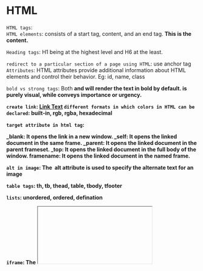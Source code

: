 
# HTML
`HTML tags`: <b> </b>  
`HTML elements`: consists of a start tag, content, and an end tag. <b>This is the content.</b>

`Heading tags`: H1 being at the highest level and H6 at the least.

`redirect to a particular section of a page using HTML`: use anchor tag 
`Attributes`: HTML attributes provide additional information about HTML elements and control their behavior. Eg: id, name, class

`bold vs strong tags`: 
Both <b> and <strong> will render the text in bold by default.
<b> is purely visual, while <strong> conveys importance or urgency.

`create link`: <a href="url">Link Text<a>
`different formats in which colors in HTML can be declared`: built-in, rgb, rgba, hexadecimal

`target attribute in html tag`: <link target="_blank|_self|_parent|_top|framename">

_blank: It opens the link in a new window.
_self: It opens the linked document in the same frame.
_parent: It opens the linked document in the parent frameset.
_top: It opens the linked document in the full body of the window.
framename: It opens the linked document in the named frame.

`alt in image`: The <img> alt attribute is used to specify the alternate text for an image

`table tags`: th, tb, thead, table, tbody, tfooter

`lists`: unordered, ordered, defination

`iframe`: The <iframe> element is still supported and used to embed another HTML document within a current HTML page. src, width, height, title
`embeded`: The <embed> tag in HTML is used for embedding external applications which are generally multimedia content like audio or video into an HTML document. height, src, width, type

`meta tag`: <meta> tags do not display content; they only provide metadata. They help with SEO. Placed inside the head tag

`HTML layout`: 
`Semantic tags`: have meaningful names and clearly describes its meaning to both the browser and the developer.
Eg: header, nav, main, section, article, aside

`HTML entities`: HTML entities are special codes used to display reserved characters, symbols, or invisible characters in HTML documents. 

`non-semantic `: div, span

`void elements`: The elements that only have start tags and do not contain any content within it, these elements are called Void Elements
`changing inline to block`: display: block
`Container vs Empty tags`: 
The Container tags are generally divided into three parts, i.e., the opening tag, content(which will display on the browser), and closing tag.
Eg: html, head, body
The Empty Tags that do not contain any closing tags are known as empty tags. Eg: br, link, img

`media element tags`: audio, video, source

`inline block inline-block`

1. Inline
Definition: Inline elements are displayed in line with the text or other inline elements, without starting on a new line. They only take up as much width as necessary and do not break the flow of the content.
Examples: <span>, <a>, <strong>, <em>, <img>.
Behavior:
Does not start on a new line.
Only takes up as much width as the content.
Cannot have width and height set explicitly.
Margins and paddings only apply horizontally; vertical margins and paddings do not affect the surrounding layout.

2. Block
Definition: Block elements are displayed as blocks, occupying the full width of their parent container, and always start on a new line.
Examples: <div>, <p>, <h1>, <ul>, <li>.
Behavior:
Starts on a new line, pushing other content below.
Takes up the full available width of its parent by default.
Can have width, height, margins, and padding set explicitly.
Margins and padding affect both the vertical and horizontal layout.

3. Inline-Block
Definition: Inline-block elements combine characteristics of both inline and block elements. They flow inline with other elements but behave like block elements, meaning you can set width, height, padding, and margins.
Examples: Commonly used with <span>, <button>, <input>, and <img> when their behavior is altered via CSS.
Behavior:
Does not start on a new line; flows inline with other content.
Respects the width and height properties, unlike inline elements.
Margins and padding affect both vertical and horizontal positioning.

`div vs span`: div: block  span: inline, used to attach css to small section
`How can we create a nested webpage in HTML?`: iframe, embeded tag


# CSS(https://www.geeksforgeeks.org/css-interview-questions-and-answers/)

`selectors` in css

        Universal Selector(*)
            Selects all elements in the document.

        Element Selector
            p {
                color: blue;
            }

        class Selector(.)
        id selector(#)
        descendant selector ('')
        child selector (>)  

        Grouping Selector (Selector1, Selector2)
        h1, h2, h3 {
            font-family: Arial, sans-serif;
        }

        Pseudo-classes 
        a:hover {
            color: red; /* Applies when hovering over a link */
        }

        `child selector example`

        <div>
            <p>Selected by child selector</p>
            <section>
                <p>Not selected by child selector</p>
            </section>
        </div>

        div > p {
            color: red;
        }
        Only the first <p> inside the <div> is selected because it is a direct child. The second <p> is not selected because it is nested inside the <section>.

        `descendant selector example`
        <div>
            <p>Selected by descendant selector</p>
            <section>
                <p>Also selected by descendant selector</p>
            </section>
        </div>

        div p {
            color: blue;
        }

        Both <p> elements inside the <div> will be selected, even though the second <p> is nested within a <section>.


`rgba`(red green blue )
A (Alpha) which specifies the transparency of elements. The value of alpha lies between 0.0 to 1.0 where 0.0. represents fully transparent and 1.0 represents not transparent.

`margin vs border`
Margin is used to create space around elements and padding is used to create space around elements inside the border.


`CSS box model`
The CSS box model is a container that contains multiple properties including borders, margin, padding, and the content itself.
Box-Model has multiple properties in CSS. Some of them are given below:

borders
margins
padding
Content

`CSS overflow`
The CSS overflow controls the big content. It tells whether to clip content or to add scroll bars. The overflow contains the following property:

visible
hidden
scroll
auto
1. Visible: The content is not clipped and is visible outside the element box.

2. Hidden: The overflow is clipped and the rest of the content is invisible.

3. Scroll: The overflow is clipped but a scrollbar is added to see the rest of the content. The scrollbar can be horizontal or vertical.

4. Auto: It automatically adds a scrollbar whenever it is required.

Overflow-x and Overflow-y: This property specifies how to change the overflow of elements. x deals with horizontal edges and y deals with vertical edges.

`CSS positioning`(Read from the question gfg)

# JAVASCRIPT                                                                  

Data Types 
    Primitive: boolean string 
    Non Primitive Objects      


`Hoisting`: Hoisting is a JavaScript mechanism where variables, function declarations and classes are moved to the top of their scope before code execution. 

function hoisitng is done completely 
greet() // hii output

function greet() {
    console.log('hii')
}


variable hoisting returns undefined in case of var and refrenceError in case of let and const

greet()
function greet() {
    console.log('firstName') // undefined
    var firstName = 'manav';
    console.log('lastname') // throws Error Refrence Error
    let lastName = 'bansal'
}

== vs === : Type checking in JS

if("0" == false ) return true  // True as 0 will coreced to false implicit corion
if("0" === false ) return true  // False Strict checking

`coercion`: Implict conversion of one data type to another
String coercion: 3 + "3" = "33" (Number value is automatically changed to string type)

Implicit Coercion: 3 + "3" = "33" (Number value is automatically changed to string type)
Explicit Coercion:Number(), a.toString() // methods for explicit coericion 

`statically or Dynamically`: 
JS is a Dynamically typed language means the variable type is checked during run time 

pass by value vs pass by refernce

`IIFE`: IIFE (Immediately Invoked Function Expression) is a JavaScript function that runs as soon as it is defined. The signature of it would be as below,

(function () {
  // logic here
})();


`HOF`: Functions which takes another function as argument or return a function as output  
First Class Functions: If a function can be treated as a argument, variable or can be returned from a function

`this`: this keyowrd refers to the object that the function is a part of


the value of this changes based on where and hoe its used

- this refers to the object that the method is called on

const child = {
    name: 'manav',
    age: 18,
    yourBio = () => {
        console.log(`my name is ${this.name} and age is ${this.age}`) // inside the obj this refers to the child
    }
}

child.yourBio();

- this refres to the window object in global context

console.log(this)

- this refers to the global context inside simple function

function fun(){
    console.log(this)
}

- this refers to the instance inside the constructor
- Arraow function don't have there own this. Instead they inherit this from the surronding context in which they are defined. This is called lexical scooping.
- Inside classes this refres to the instance of the class

there are basically three values of this 

global context
object itself
surronding this 


If you're running this in strict mode ('use strict'), this at the top level of a module will be undefined. Otherwise, it should point to the window object in a browser environment.

Examples: 

1. const obj = {
    name: "manav",
    takeSelfie: function() {
        console.log(this.name)
    }
}

obj.takeSelfie() // manav

2. console.log(this) // Global context

3. function greet() {
    console.log(this)
}

greet() // the global object


`call apply bind`
Call: The call() method invokes a function with a given this value and arguments provided one by one
Apply: Invokes the function with a given this value and allows you to pass in arguments as an array
Bind: returns a new function, allowing you to pass any number of arguments


`Rest vs spread operator`:  

The rest operator collects multiple elements and condenses them into a single array or object
function a(...numbers){
    console.log(numbers)
}

a(1, 2, 3, 4)


Spread operator
The spread operator expands or spreads elements from an array, object, or iterable into individual elements

const arr1 = [1, 2, 3];
const arr2 = [4, 5, 6];
const combined = [...arr1, ...arr2];
console.log(combined); // Output: [1, 2, 3, 4, 5, 6]

# call_apply_bind

const obj = {
    name: 'manav',
    type: 'human'
}

function greet(msg){
    console.log(`Hii ${this.name} `, msg)
}
greet.`call`(obj, 'later')
greet.`apply`(obj, ['later'])
const newGreet = greet.`bind`(obj)
newGreet('later')


`Scope and Scope chain`

`Closures`: A closure is the combination of a function bundled(enclosed) together with its lexical environment within which that function was declared. i.e, It is an inner function that has access to the outer or enclosing function’s variables, functions and other data even after the outer function has finished its execution.

var let const

arrow functions
`promises`: Its an object representing eventual completion or failure of an async operation.   
callback
Dead Temporal Zone
Strict Mode

`Cookie`: A cookie is a piece of data that is stored on your computer to be accessed by your browser.
Akshay Saini notes

`Slice`: Slice method doesn't mutate the original array but it returns the subset as a new array.
`Splice`: Splice method modifies the original array and returns the deleted array.

Callback Hell

setTimeout(()=>{

}, 1000)

function fun(){

}

Inversion of Control: When we pass a function inside another function we are giving the control of that function to some another function and that can be really dangerous

api.createOrder(cart, function (){
    api.payment(function (){
        api.showPaymentPage()
    })
})

Removing callback hell

createOrder(cart)
.then((orderId)=> return proceedToPayment())
.then((paymentInfo)=> return showOrderSummary())
.then((balanceInfo)=> return showbalanceInfo())
.catch(()=>)


Creating a promise

return new Promise(function(resolve, reject){

})

async
async functions always returns a promise (either you return a promise or async will wrap return statement inside promise and return it) 

function getData() {
    setTimeout(()=> {
        return new Promise((res olve, reject)=>{
            resolve("resolved")
        })
    }, 100000)
}

function getData2() {
    setTimeout(()=>{
        return new Promise((resolve, reject)=>{
            resolve("resolved")
        })
    }, 200000)
}

async getDat(){
    const val1 = await getData()
    console.log(val1)
    const val2 = await getData2()
    console.log(val2)
}

after 10 sec first result
then after 10 sec second result

`Promise.all([])`

Promise.all is used to execute multiple promises concurrently and resolve them into a single promise
Returns a single promise.
Resolves only when all promises have resolved.
Rejects immediately if any promise is rejected.

# Promise.all([promise1, promise2, promise3])
  .then((results) => {
    console.log(results); // Output: [10, 20, 30]
  })
  .catch((error) => {
    console.error('One of the promises rejected:', error);
  });

# Promise.allSettled([])

Promise.allSettled is used to execute multiple promises concurrently and resolve them into a single promise that fulfills when all of the input promises have settled (either fulfilled or rejected). Unlike Promise.all, it does not reject when a promise is rejected; it waits for all promises to settle.

const promise1 = Promise.resolve(10);
const promise2 = Promise.reject('Error in promise2');
const promise3 = new Promise((resolve, reject) => {
  setTimeout(() => resolve(30), 1000); // Resolved after 1 second
});

# Promise.allSettled([promise1, promise2, promise3])
  .then((results) => {
    console.log(results);
    // Output:
    // [
    //   { status: 'fulfilled', value: 10 },
    //   { status: 'rejected', reason: 'Error in promise2' },
    //   { status: 'fulfilled', value: 30 }
    // ]
  });



Promise.race([])

# How to make object immutable 
using Object.freeze(obj)

# async vs defer

Html page parsing is done line by line whenever the page encouters script tag it starts downloading the script file and then parse code after that. 
In case of async the whenevner the html encouters async script it starts downloading it in the background and continues parsing the html when the 
script is downloaded it stops parsing immediately and executes the script file. In case of defer everything is same its just that when whole parsing is 
done then only execution of script is done

# In JavaScript, you can accept a variable number of arguments in a function using the arguments object or the rest parameter (...).

function displayArgs() {
  for (let i = 0; i < arguments.length; i++) {
    console.log(arguments[i]);
  }
}
displayArgs(1, 2, 3, 4);

function displayArgs(...args) {
  args.forEach((arg) => console.log(arg));
}
displayArgs(1, 2, 3, 4);



# Shallow cloning vs deep cloning

const userDetails = {
  name: "John Doe",
  age: 14,
  verified: false
};

const newUser = userDetails;
console.log(newUser); // {name: 'John Doe', age: 14, verified: false}

The original object is affected because objects are reference types.
This means any value you store either in the clone or original object points to the same object.
Changing the value using newUser will also change the value of userDetails


If you want to copy without reference type below are the ways to do it 
Copying using different techniques

const newUser = {...UserDetails}
const newUser = Object.assign({}, userDetails)
const newUser = JSON.parse(JSON.stringify(userDetails))


// Deep object
const userDetails = {
  name: "John Doe",
  age: 14,
  status: {
    verified: false,
  }
};

Notice that the deep object has more than one level because there is another object in the userDetails object.
A deep object can have as many levels as you want.

Note: When you use the spread operator or Object.assign() method to clone a deep object, the deeper objects will be referenced.

# Read shallow and deep clone(https://www.freecodecamp.org/news/clone-an-object-in-javascript/)

# regex

const regex = /pattern/flags;


# built in methods (https://dev.to/elpepebenitez/built-in-methods-in-javascript-4bll)
# Additional Methods: 
    Split
    join
    a.toString()

# map filter reduce

const arr = [1, 2, 3, 4];
const output = arr.map((x) => x*2 ) [2, 4, 6, 8]
const output2 = arr.filter((x) => x > 2) [3, 4]


function getSum(arr){
    let sum = 0;
    for(let i = 0; i < arr.length; i++){
        sum += arr[i]
    }
}

getSum(arr)

or

const output3 = arr.reduce((acc, curr)=>{
    acc = acc + curr
    return acc
}, 0) // 10

Reduce takes 2 arguments first is the function which has 2 params acc, curr
and second is the intial value of acc

acc is the accumulate(or behave like the sum variable above)
curr is the curr element 


# closure
function outerFunction() {
    let outerVariable = "I'm outside!";
    
    function innerFunction() {
        console.log(outerVariable);
    }
    return innerFunction;
}

const closure = outerFunction();
closure(); // Output: "I'm outside!"


# see nodejs_practice where implemented everything

# Debouncing in JavaScript
Debouncing is a technique used to control the rate at which a function is executed. It ensures that a function is only called after a certain delay has passed since the last time it was invoked. This is particularly useful for handling events like resizing, searching, or scrolling efficiently.

# Garbage collection
Memory management in JavaScript is performed automatically and invisibly to us
The main concept of memory management in JavaScript is reachability.
Simply put, “reachable” values are those that are accessible or usable somehow. They are guaranteed to be stored in memory.


function getNumbers() {
  return [1, 2, 3];
}
const firstResult = getNumbers();
const secondResult = getNumbers();
console.log(firstResult === secondResult); // false 

# Event propogation
Event propagation in JavaScript describes how events flow through the DOM (Document Object Model). 
When you click a button inside a div, that event doesn’t just stay on the button—it moves through its ancestor elements.

It has three phases:

Capturing Phase (Trickle Down)
Target Phase
Bubbling Phase (Trickle Up)

`event capturing`: the process of propagating from the farthest element to the closest 
element in the DOM is called event capturing. 

`event bubling`: The process of propagating from the closest element to the farthest away 
element in the DOM (Document Object Modal) is called event bubbling.

`Event binding` is a concept in JavaScript that allows you to attach event listeners to DOM elements so that specific
functions (event handlers) are executed when a particular event occurs 
(e.g., clicking a button, hovering over an element, pressing a key). 
Event binding is crucial for creating interactive web applications.

`e.stopPropogation()` to end event capturing and bubling

Document → HTML → Body → Parent Element → Target Element (`Capturing`)
Target Element (Event Handling)
Target Element → Parent Element → Body → HTML → Document (`Bubbling`)

Order of Execution(If both phases are enabled, capturing phase needs to be enabled but the bubbling is by default:

Capturing Phase happens first.
Target Phase is when the event is handled by the target element itself.
Bubbling Phase happens last, after the target phase, as the event bubbles back up.

document.getElementById('#grandparent').addEventListener('click', ()=>{
    console.log('grandparentClicked')
})
document.getElementById('#parent').addEventListener('click', ()=>{
    console.log('parent')
})
document.getElementById('#child').addEventListener('click', ()=>{
    console.log('child')
})

Event Capturing (When you click on the child div it prints child-> parent-> grandparent)
You can pass a third argument in here useCapture and set it to true by default its false
if its true output(grandparent -> parent -> child)

# event delegation

there are multiple child divs inside the parent div so instead of adding onclick events on each and every div just adding a onClick on parent div
would help and its because of event bubbling 

# Javascript-refrences(https://daveceddia.com/javascript-references/)

When a variable holds one of these primitive types, you can’t modify the value itself. 
You can only reassign that variable to a new value.

The difference is subtle, but important!

Said another way, when the value inside a box is a string/number/boolean/symbol/undefined/null, 
you can’t change the value. You can only create new boxes.

This is why, for example, all of the methods on strings return a new string 
instead of modifying the string, and if you want that new value, you’ve gotta store it somewhere.


The other category is the object type.

The big difference from primitive types is that objects are mutable! 
You can change the value in the box.

# Cloning the objects: Three different ways below are

# Spread Method
let clone = { ...userDetails }

# Object.assign() Method
let clone = Object.assign({}, userDetails)

# JSON.parse() Method
let clone = JSON.parse(JSON.stringify(userDetails))

# Loadash to clone the objects 

# map vs forEach

`Return Value`:
map: Returns a new array with the results of applying the provided function.
forEach: Returns undefined and is used only for side effects.


`Chaining`:
map: Can be chained with other array methods (e.g., .filter(), .reduce()) because it returns an array.
forEach: Cannot be chained directly because it returns undefined.

# Generator function

In JavaScript, a generator is a special type of function that can pause its execution and later resume from where it left off. This is achieved using the function* syntax to define a generator function and the yield keyword to pause and resume execution.

# currying


`block scope`
Anything inside this {} is block 

var variables are function scoped, they will be stored in the global context while let and const are blocked scope
there will be a different way to store them and it will be blocked scope


{   
    
    var a = 10;
    var b = 100;
    var c = 1000;
    console.log(a) // Output: 10 shadowing in js
    console.log(b)
    console.log(c) 
}
console.log(a) // Output: 10
console.log(b) // Output: Reference error

`shadowing in JS`
    
var a = 100;
let b = 20

{
    var a = 10;
    let b = 200;
    console.log(a) // Output: 10 shadowing in js
    console.log(b) // Output: 200
}
console.log(a) // Output: 10
console.log(b) // Output: 20

we know that let and const are stored in different scope than the global scope, it is known as script scope

so there will be 3 scopes as defined below

Global scope: 
a = 10

Script scope: 
b = 20

block scope: 
b = 200

# scope hierarchy in JavaScript. The priority of scopes goes from inner-most to outer-most scope. In other words, the inner scope has more priority than the outer scope. That is why, the variables inside the function are prioritized and then when the function ends, they are gone from the memory.


# Object.create() for inheritance, using extend keyword is also for inheritance

const parent = {
    lastName: "bansal";
    motherTongue: "Punjabi"
}

const child = Object.create(parent)
child.firstName = "manav"

console.log(child.lastName) "bansal"

# Methods in Js
Object.defineProperty()

# Polyfills
A polyfill is a piece of code (usually JavaScript) that adds missing functionality to older browsers that do not support modern features.

Why Do We Need Polyfills?
1. 🌍 Cross-Browser Compatibility: Older browsers may not support ES6+ features like map, filter, reduce, Promise, etc.
2. 🏗 Backward Compatibility: Allows new JavaScript features to work in older environments.
3. 🚀 Enhances User Experience: Ensures smooth functionality across different devices.

# Polyfill Example for map

Array.prototype.myMap = function(callback){
    let result = []
    for(let i = 0; i < this.length; i++){
        result.push(callback(this[i], i, this))
    }
    return result
}

let array = [1, 2, 3, 4]
const result = array.myMap((num) => num * 2)
`console.log(result)`


# React ((https://chatgpt.com/c/67b30b9a-2558-8009-9c75-870781ea9deb))
# code Splitting(https://dev.to/franklin030601/code-splitting-in-react-js-4o2g)

Major features of react
    JSX (developer write Html in JS code)
    Virtual DOM
    SSR
    Unidirectional data flow
    reusable components

`Data binding`(https://www.joshwcomeau.com/react/data-binding/)
 
`Functional Components`
    Function components are the simplest way to create a component in React. They are pure JavaScript functions that take a props object as the first parameter
    and return React elements to display the output.

`Class Components`

Alternatively, you can use ES6 classes to define a component. 

`StateReact`
State of a component is an object that holds some information that may change over the lifetime of the component.
 The important point is whenever the state object changes, the component re-renders.

`Props`
Props are inputs to components. They are single values or objects containing a set of values that are passed to components on creation similar to HTML-tag attributes.


The state entity is managed by the component itself and can be updated using the setter(setState() for class components) function.
Unlike props, state can be modified by the component and is used to manage the internal state of the component.
Moreover, changes in the state trigger a re-render of the component and its children. The components cannot become reusable with the usage of state alone.

On the otherhand, props (short for "properties") are passed to a component by its parent component and are read-only, meaning that they cannot be modified by the own component itself. Also, props can be used to configure the behavior of a component and to pass data between components. The components become reusable with the usage of props.

`Virtual DOM`
The Virtual DOM (VDOM) is an in-memory representation of Real DOM

`React Fiber`
Fiber is the new reconciliation engine or reimplementation of core algorithm in React v16

`Reconciliation`
Reconciliation is the process of comparing the previous state of the DOM with the new state, identifying the differences, and updating only the necessary parts to reflect the changes. 
The diffing algorithm is a core part of this reconciliation process in React.js

`Diffing algo`

`Controlled Component`
A component in react is referred to as controlled when we let react control the component for us. 
It means that the component controls the input form, and all of its changes are completely driven by event handlers like setState().

`Uncontrolled`
Uncontrolled Components are the components that are not controlled by the React state and are handled 
by the DOM (Document Object Model). So in order to access any value that has been entered we take the help of refs.

`Controlled vs uncontrolled`
In a controlled component react, state handles all the form data, whereas, in an uncontrolled component, the HTML form element data is managed by only the DOM.
If you are using a controlled component, you are in control of your form input values. The developer can decide what to insert or not and where to insert it.

`Pure Components`
Pure components are the components which render the same output for the same state and props.
In function components, you can achieve these pure components through memoized React.memo() API wrapping around the component.
This API prevents unnecessary re-renders by comparing the previous props and new props using shallow comparison. So it will be helpful for performance optimizations.

`HOC` What When Why How
React.Memo()
A Higher-Order Component (HOC) in React is like a chef’s recipe that takes a basic ingredient (a component) and
adds special seasonings and flavors (additional props and behavior) to create a customized dish (a new component) without altering the original recipe (component).

`StateFul`
If the behaviour of a component is dependent on the state of the component then it can be termed as stateful component. 
These stateful components are either function components with hooks or class components.

`StateLess`
If the behaviour of a component is independent of its state then it can be a stateless component. You can use either a function or a class for creating stateless components.

`Key` in React
A key is a special attribute you should include when mapping over arrays to render data. Key prop helps React identify which items have changed, are added, or are removed.

Why should index not be used as key

`Functional vs Class Components`
Functional components are simple functions that accept props and return JSX. They are stateless and don't use a constructor or React lifecycle methods.

Class components are ES6 classes that extend React.Component. They have a render method, can use state, a constructor, and React lifecycle methods. 
They are suitable for managing state and implementing more complex logic.

React Hooks
React Hooks are built-in functions introduced in React version 16.8 that allow developers to utilize state and lifecycle methods within functional components.

`useState()`
The useState() is a fundamental React Hook used to introduce state variables into functional components

`useEffect()`
Enables performing side effects in functional components, like data fetching or DOM manipulation.

`useContext()`
Creates shared data accessible by components in a hierarchy without passing props through each level

`useReducer`

`useMemo`
The useMemo hook in React is used for memoizing expensive calculations so that they are not unnecessarily recomputed on every render

 # Memoizing expensive computation
  const expensiveCalculation = useMemo(() => {
    console.log("Running expensive calculation...");
    return value * 1000;
  }, [value]);

`useCallback`
The useCallback hook in React is used to memoize callback functions, similar to how useMemo is used to memoize values.
It's particularly useful when passing callbacks to child components that rely on reference equality to avoid unnecessary re-renders.

✅ When passing functions as props to child components
✅ When a function is inside a useEffect dependency array
✅ When dealing with event listeners or callbacks

`useRef`
The useRef is a hook that allows to directly create a reference to the DOM element in the functional component.
Unlike useState if we change a value in useRef it will not re-render the webpage

`Ref` Access and interact with DOM elements directly in react. They dont allow rerenders

`React.memo`
React.memo() is a higher-order component (HOC) that memoizes (caches) a component’s output
and prevents unnecessary re-renders if the props remain the same.

# How React.memo() Works
When you wrap a component with React.memo(), React remembers the last rendered output of the component.
If the component's props do not change, React reuses the previous render instead of rendering it again.


`JSX`
    Syntatic sugar for react.createElement()
    Javascript XML
    javascript along with HTML

`Difference between Element and components`
    Element: Plain object describing what you want to appear on the screen <div>Login</div>
    Components:  A component can be declared in several different ways. It can be a class with a render() method or it can be defined as a function. In either case, it takes props as an input, and returns a JSX tree as the output

`Different phases in react lifecyle`
    Intializing
    Mounting: Component is first created and inserted into the DOM
    Updating: Components state and props are changed
    Unmounting: Component is removed from DOM

`Mounting` phase: 3 main lifecycle Methods
componentWillMount(): The componentWillMount() lifecycle hook is primarily used to implement server-side logic
before the actual rendering happens, such as making an API call to the server.

Method is invoked right before component is rendered on the screen for the first time

componentDidMount():  All the AJAX requests and the DOM or state updation should be coded in the componentDidMount() method block.


Method is invoked right after component is rendered on the screen for the first time

`Updating`:  It is also responsible for handling user interaction and passing data within the component hierarchy. Some of the lifecycle methods falling into this category are as follows:

componentWillReceiveProps(): The method invoked immediately before the props of a mounted component get reassigned.

shouldComponentUpdate(): The method invoked before deciding whether the newly rendered props are required to be displayed on the webpage or not.

componentWillUpdate(): The method invoked immediately before the component is re-rendered after updating the states and/or properties.

componentDidUpdate(): The method invoked immediately after the component is re-rendered after updating the states and/or properties.

`Unmounting`: Unmounting is the last phase of the ReactJS component lifecycle. This phase includes those lifecycle methods which are used when a component is getting detached from the DOM container. It is also responsible for performing the required cleanup tasks. Once unmounted, a component can not be re-mounted again. 

componentWillUnmount(): The method invoked immediately before the component is removed from the DOM at last, i.e. right when the component is completely removed from the page and this shows the end of its lifecycle.


`Props Drilling`
`Context`
Context provides a way to pass data through the component tree without having to pass props down manually at every level.

In a typical React application, data is passed top-down (parent to child) via props, but such usage can be cumbersome for certain types of props (e.g. locale preference, UI theme) that are required by many components within an application. Context provides a way to share values like these between components without having to explicitly pass a prop through every level of the tree.

# Ref forwarding
In React, ref forwarding allows a parent component to pass a ref down to a child component, 
enabling direct manipulation of the child's DOM element or React component instance.


`Why Use forwardRef?`
1. Accessing child DOM elements (e.g., <input>, <button>).
2. Passing refs through higher-order components (HOCs).
3. Handling focus, animations, or measuring an element’s dimensions.


# Error boundaries
Error boundaries are a feature in React that allows you to catch JavaScript errors in the component tree, log those errors, and display a fallback UI instead of crashing the whole application.

🎯 1. What Are Error Boundaries?
🔹 In React, if an error occurs in a component, it crashes the entire app by default.
🔹 Error Boundaries are special React components that catch JavaScript errors inside their child components and display a fallback UI instead of breaking the whole app.

🔥 2. When Should You Use Error Boundaries?
To catch errors in a specific part of the UI.
To prevent an entire page from crashing.
To log errors to an external service like Sentry.
To provide a user-friendly fallback UI (e.g., "Something went wrong! Please try again.")

Examples for Error Boundaries(https://chatgpt.com/c/67b30b9a-2558-8009-9c75-870781ea9deb)

`Redux`

Redux is a state management library used for predictable state management in JavaScript applications.
How Why When 

`Server Side Component` use server hooks are not supported 

SSR VS CSR
SEO

Some project to discuss about

We are currently building a new project named as multiboard kanban view. So what it basically does is that there are multiple boards around and there are items inside the board so we fetch those items on the basis of status for those items and show them on the multiboard for better user experience. Everything was running fine until we tested our code for more than 50 boards and 1000 items intially it took a lot of time to load that kanban view and later with more and more items it failed eventually. So to tackle that problem we build a our code using a npm package named as react window

If there is one thing known for being expensive when it comes to developing web pages, it’s manipulating the DOM. React itself aims to decrease the number of times we directly interact with the DOM.

The libraries we’ll discuss in this article help manipulate the DOM in a more effective way when rendering an extensive list of items. They work with the premise that items in a list that are not currently being shown to the user don’t need to exist in the DOM just yet.

List virtualization, or windowing, is a technique for improving the performance of rendering long lists by only writing the visible portion of the list to the DOM. 

This works by having a small window element moving over a bigger container, which will host the items, but will only render the items that are currently visible to the user through that window. A few other items in the list, which are outside the limits of the window but are close to the upper and lower boundaries, might be rendered so that when they enter into the view, they will already be loaded into the page. This gives the user a more natural scrolling experience.

Without windowing, React has to write your entire list to the DOM before one list item is visible. So if I had 10,000 list items, I’d have to wait for React to write at least 10,000 <div />s to the DOM before the first item in that list is visible. Ouch.



# React Router
# portals,
# concurrent react


# Redux

# Nodejs


Nodejs is single threaded asynchronous event driven javascript run time environmnet

package.json: configration file in which we can add scripts and have dependencies of our project
`Modules`: 
Consider modules to be the same as JavaScript libraries.
A set of functions you want to include in your application.

`Built-in Modules`

http
url
fs

`Local Modules`

When you work with Node.js, you create local modules that you load and use in your program.
const sayHello = require('./sayHello')
sayHello("Maria")

`Third-Party Modules`
npm install <name-of-package>

import modules require modules
module.export = add

`URL`: uniform resource locator

https://ww.manav.com/about?userId=1:

https: protocol(HyperText Transfer Protocol Secure) (Encrypted)
http: (not secure),
ws : (web-sockets)
www.manav.com: Domain- User Friendly Name of IP address of my server
/about: path
userId=1: query params


HTTP Method

GET: GET request is used to read/retrieve data from a web server. GET returns an HTTP status code of 200 (OK) if the data is successfully retrieved from the server.

POST: POST request is used to send data (file, form data, etc.) to the server. On successful creation, it returns an HTTP status code of 201.

PUT: A PUT request is used to modify the data on the server. It replaces the entire content at a particular location with data that is passed in the body payload. If there are no resources that match the request, it will generate one.

PATCH: PATCH is similar to PUT request, but the only difference is, it modifies a part of the data. It will only replace the content that you want to update.

DELETE: A DELETE request is used to delete the data on the server at a specified location.

HEAD: No message body

OPTIONS: what operations are available


The POST method is used to submit data to a server, the PUT method is used to replace or create a resource at a specific URL, and the PATCH method is used to apply partial modifications to a resource.

cookies
The cookies are the data stored in the user’s browser for quick access. For example, whenever we log in to any website, the server returns the access token, which can be stored in the browser’s cookie with the expiry time. So, whenever a user revisits the website, they don’t need to log in to the website repeatedly if the access token stored in the cookies has not expired

Authentications
Authentication is the process of verifying the identity of a user, ensuring they are who they claim to be. This is typically achieved through the use of credentials, such as usernames and passwords.

Authentication Best Practices

Use HTTPS: Always use HTTPS to secure data transmission between the client and server, especially when handling login credentials.
Password Hashing: Store passwords securely by hashing and salting them. Libraries like bcrypt can help with this.
Session Management: Use secure and random session tokens to manage user sessions.

libraries:

 passport.js: Passport.js is a widely-used authentication library for Node.js. It supports various authentication strategies, including local (username and password), OAuth, and OpenID
 JWT: JSON Web Tokens are a popular way to implement authentication and authorization in Node.js. Users receive a token upon login, which they include in subsequent requests

Authorization
Authorization defines what actions a user is allowed to perform after they’ve been authenticated. It involves granting or denying access to specific resources or functionality.

Role-Based Access Control (RBAC): Implement RBAC to assign roles (e.g., admin, user) to users and restrict access based on their roles.
Middleware: Use middleware functions to check a user’s permissions before granting access to a route or resource.

express middlewares:  
Middleware functions are functions that have access to the request object (req), the response object (res),

HTTP vs https: 

http is like a open postcard any one can open and read the data whereas in https its like a secured lock that can only be open with a key, https encrypts the data using ssl or tls and then the data is send from the one part to another. 
http run over port 80 and https run over port 443

`Http status messages`(https://www.w3schools.com/tags/ref_httpmessages.asp)
`Http headers`(https://www.geeksforgeeks.org/http-headers/)

There are two types of API functions in Node.js:
Asynchronous, Non-blocking functions
Synchronous, Blocking functions

Libuv its a library which has implementation of Event Loop and Thread Pool
event emitter

V8 is the name of the JavaScript engine that powers Google Chrome. It's the thing that takes our JavaScript and executes it while browsing with Chrome. V8 is the JavaScript engine i.e. it parses and executes JavaScript code.

Generally, Buffer refers to the particular memory location in memory. Buffer and array have some similarities, but the difference is array can be any type, and it can be resizable. Buffers only deal with binary data, and it can not be resizable

streams

# Backend

`CORS` origin: 

different servers doesn't allow the request localhost:3000 and localhost:3001 will give a CORS origin error

Solutions: Tell the backend developer to whitelist the domain or ip
`Proxy`
`static assests `
`dotenv`

`.gitignore generator`
`.gitkeep`

`cors`: (https://dev.to/arbazsiddiqui/cors-understanding-cross-origin-resource-sharing-4fj)(https://rbika.com/blog/understanding-cors)
`cookie parser`:cookie-parser is middleware that simplifies handling cookies. It parses incoming cookies from client requests and makes them accessible in the req.cookies object. This makes it easier to read and manipulate cookies in your Express JS application without manual parsing.
`express.json()`: It is a method inbuilt in express to recognize the incoming Request Object as a JSON Object. This method is called as a middleware in your application using the code: app.use(express.json());
`express.urlencoded()`: It is a method inbuilt in express to recognize the incoming Request Object as strings or arrays. This method is called as a middleware in your application using the code: app.use(express.urlencoded());
`express.static()`: It serves static files and is based on serve-static. 

`package.json`

express: "^4.19.0" ----> Why do we have three dot in the version

4       .     19   .   0
(Major)     (Minor)     (patch)


patch: Small change/bugfix          =====> 4.19.1
Minor: backward compatable          =====> 4.20.1
Major: when breaking changes happen =====> 5.20.1

^ ====> Allowing my project to automatically updated to 4.x.x
~ ====> Find what will happen


`Authorization`
Authorization is the process of checking permission. Once the user has logged in, i.e., the user has been authenticated, the process of reviewing the permission to see if the user can perform the relevant operation or not is called authorization.


`Authentication`: Authentication is the process of verifying the identity. For example, when you enter your credentials at a login screen, the application here identifies you through your credentials. So this is what the authentication is, the process of verifying the identity.

`HTTP Basic Authentication`(https://roadmap.sh/guides/http-basic-authentication):  
sends the WWW-Authenticate header with the value set to Basic, which tells the browser that it needs to trigger the basic authentication flow.

`Cookie based Authentication`: Cookies are domain specific

SSO:

JWT: 

OAuth(https://www.youtube.com/watch?v=sjvL24fciQg&ab_channel=DuoCoderz)


`Multer`
`Cloudinary`

`http Headers`

Request Headers:  from client
Response Headers: from server
Representation Headers: encoding/compression
Payload: data

Most common headers:
    Accept: application/json
    user-agent: postman etc
    authorization
    content-type
    cookie
    cache-control

CORS Headers
Security Headers


HTTP Status Code

1xx Informational
2xx Success
3xx Redirectional
4xx Client Error
5xx Server Error

101 Continue
102 Processing
200 OK
201 created a new resource
202 accepted not completed
301 temporary redirect
302 permanent redirect
400 bad request
401 unauthorized
402 payment required
404 not found
500 internal server error
504 Gateway timeout


# MySQL
MySQL is an open-source relational database management system (RDBMS) that is widely used for managing structured data.

CREATE DATABASE mydatabase;


IN: multiple condition in one WHERE CITY IN() Shothand for multuple OR
ORDER BY     ASC DESC
INSERT INTO table_name (column1, column2, column3, ...)
VALUES (value1, value2, value3, ...);

UPDATE SET
DELETE
SELECT * FROM Customers
LIMIT 3 OFFSET 3(Offset 3 means start from index 4);
MIN
MAX
COUNT
AVG
SUM
LIKE
The percent sign (%) represents zero, one, or multiple characters
The underscore sign (_) represents one, single character
LIKE 'a%;
LIKE '_a'
AS
JOIN
UNION



select s.name, s.rollNo, sc.course from STUDENT s LEFT JOIN STUDENT_COURSE sc where s.rollNo = sc.rollNo

# Database

`Normalization`: It is a technique to remove or reduce duplicay from a table Row
Row level: 2 rows are exactly the same, To remove set a primary key in the table

Column Level: 2 columns are exactly same
problems: insertion, updation, deletion problems

`Indexing in mongodb`: 

Indexing is a crucial feature that enhances query processing efficiency. When we simply find using find() command, COLSCAN is done and we are able to find the document and send that to the server on the other hand if we create an index on a field inside a document suppose on name field we create an index, we have generate a new data structure where the data will be in sorted format for the name and now we will do an index scan, also there will be a pointer to this document and the document will be retreved and send to the server. Indexes are stored in the B-tree(balanced) data structures. It stores index keys(on which indexing is done) and pointer to the documents in the collection. When a query is executed, MongoDB can use the index to quickly locate the documents that match the query by searching through the b-tree and using the pointer can fetch those document from the collections

There is a automatic indexing on the _id field


The trade off
    storage space
    write performance

Different types of indexing
    `Single field`  db.students.createIndex({age: 1}), index is created on the age field and the data is sorted in asc order
    `Compound field` db.students.createIndex({age: 1, gender: 1}) index is created on age and gender, sorting is done first on the age and then gender bases
    `MultiKey index`
    `Text Index`



`Queries`
    createIndex()
    dropIndex()
    getIndexes()
    partialFilterExpression()
        db.students.createIndex({age: 1}, partialFilterExpression: {age: {$gt: 22}}) // indexing will be done only on age which is greater than 22
    covered query

`Winning plan`: if there are 2 indexes inside a query, mongodb will first check which query filter has the least time to fetch the data just before running the query and the one with the least time will be declared as a winning plan it will store this inside the cache so that it doesnt have to run the query again and again to find the winning plan 


# Namaste Nodejs Notes(https://heyashu.in/digital-garden/notes/namaste-node-js/e2-js-on-server)

`server`: A server is simply a remote computer. When you run your React app locally, you call it a "local server"

`Story about JS Engine and Node.js`:
You know how JavaScript runs in browsers? Guess, guess! It’s the JavaScript engine! 🧠 Every browser has its own JS engine. It takes the JS code and converts it. But wait, isn’t the JS engine also software? Yep, it’s a program! And what language is it written in? Hmm, what comes after C? D? Nope, it’s C++! 🤓. Most JS engines, like the V8 engine in Chrome, are written in C++. Check out the GitHub repo of V8 JS engine. Over 70% of the code is in C++! 

Every JS engine is written differently, converting JS code to machine code.
Imagine this: Your JS code ➡️ V8 Engine (C++) ➡️ Machine Code.

`Let's write code`
In browser we a window object that provides us with a lot of functionality, such as setTimeout, setInterval etc. These things are not provided by V8 but by the browsers. In nodejs there is nothing called a browser so we have something called global, now similar to browsers this is not porvided by V8 but is present provided by nodejs. 

`this keyword in node js & globalThis`
this keyword by default in node js does not point to global object, as in browsers self, this, frame and window points to the window object, there is `globalThis`

`Module.exports & require`

So, when you use require to include a new module into another module, the code in the required module runs first, and then the rest of the code in your file executes. You can use the require keyword anywhere in your Node.js code.

Note: You can’t directly access variables and functions from one module in another module just by using require. Even if the code runs, you can't directly access the code. For example, if a module sum.js has a function getSum(), and you import sum.js, you still can't access getSum() in your entry file. But why is that?

The reason is that Node.js modules are encapsulated, which means each module has its own scope. To access variables or functions from another module, you need to explicitly export them using module.exports or exports.Modules protect their code by default.

`Common Js and ES Modules`
What we've learned so far with require and module.exports is called CommonJS Modules or CJS. This is the traditional module system used in Node.js. But there's another module system called ES Modules (or ESM, mjs), which is the standard for JavaScript modules in modern web development.

To use ES Modules in Node.js, you need to set your project to use modules. Create a package.json file and include "type": "module" in it. This tells Node.js to use the ES Module system for your project.

# There are two major differences between these two module systems that areimportant to note:

1. Synchronous vs. Asynchronous: CommonJS requires modules in a
synchronous manner, meaning the next line of code will execute only after the
module has been loaded. In contrast, ES modules load modules
asynchronously, allowing for more efficient and flexible code execution. This
distinction is a powerful feature and an important point to remember for
interviews.

2. Strict Mode: Another significant difference is that CommonJS code runs in
non-strict mode, while ES modules execute in strict mode. This means that ES
modules enforce stricter parsing and error handling, making them generally
safer and more reliable

While using commonJS module no strict checking example:

let x = "hello"
z="bye" // no error thrown as no strict mode implemented

While using ESM strict checking example

let x = "hello"
let z = "bye" // Error as z is not defined

# What is module.exports: 
Its an empty object

# Require statement how it works

`Resolving the Module`
1. Node.js first determines the path of the module. It checks whether the path is a local file (./local ), a JSON file (.json ), or a module from the 
node_modules directory, among other possibilities.
2.` Loading the Module`
Once the path is resolved, Node.js loads the file content based on its type. The loading process varies depending on whether the file is JavaScript,
JSON, or another type.
3. `Wrapping Inside an IIFE`
 The module code is wrapped in an Immediately Invoked Function 
Expression IIFE. This wrapping helps encapsulate the module's scope, 
keeping variables and functions private to the module.
4. `Code Evaluation and Module Exports`
After wrapping, Node.js evaluates the moduleʼs code. During this 
evaluation, module.exports is set to export the module's functionality or data. This step essentially makes the module's exports available to other files.
5. `Caching(very imp)`
Importance: Caching is crucial for performance. Node.js caches the result of the require() call so that the module is only loaded and executed once.

# episode 7 ---> Global Execution Context, Memory creation Phase, Code Execution Phase, Libuv(async code)

# Episode 8 ---> Interpreter, Compiler, Parsing

# Episode 9 ---> Event loop and how it works


# MongoDB

mongoimport --db salestest --collection listingAndReviews C:\MongoSH\listingsAndReviews.json
mongoexport

# How to connect in local using MongoDB compass installed
mongoSH command
use resturants


# Queries


Object: {
  "address": {
     "building": "1007",
     "coord": [ -73.856077, 40.848447 ],
     "street": "Morris Park Ave",
     "zipcode": "10462"
  },
  "borough": "Bronx",
  "cuisine": "Bakery",
  "grades": [
     { "date": { "$date": 1393804800000 }, "grade": "A", "score": 2 },
     { "date": { "$date": 1378857600000 }, "grade": "A", "score": 6 },
     { "date": { "$date": 1358985600000 }, "grade": "A", "score": 10 },
     { "date": { "$date": 1322006400000 }, "grade": "A", "score": 9 },
     { "date": { "$date": 1299715200000 }, "grade": "B", "score": 14 }
  ],
  "name": "Morris Park Bake Shop",
  "restaurant_id": "30075445"
}

db.resturants.find().sort({name: 1})

.find()----> to find all
.find({}, {name:1}) ---> to only display specific property
.find({}, {name:1, Id: 0}) ---> to only display specific property and exculde specific one
.find({"borough:" "Bronx"}) ---> find on particular condition
.find({"borough:" "Bronx"}).limit(5)
.find({"borough:" "Bronx"}).skip(5).limit(5)
.find({"grade": {"$elemMatch":{"score":{"$gte":90}}}}); ---> query to find the restaurants who achieved a score more than 90.
.find({name: /ces$/},{"restaurant_id" : 1,"name":1,"borough":1,"cuisine" :1}); // having ces as last three letters
.find({name: /^Wil/},{"restaurant_id" : 1,"name":1,"borough":1,"cuisine" :1}); // having wil as first three letters
.find({name: /.*Reg.*/},{"restaurant_id" : 1,"name":1,"borough":1,"cuisine" :1}); // having wil as three letters somewhere in the name
.find({"borough" :{$in :["Staten Island","Queens","Bronx","Brooklyn"]}},{"restaurant_id" : 1,"name":1,"borough":1,"cuisine" :1}); // borough in Queens or Bronx or Broookyln
.find({"borough" :{$nin :["Staten Island","Queens","Bronx","Brooklyn"]}},{"restaurant_id" : 1,"name":1,"borough":1,"cuisine" :1}); // borough in Queens, Bronx, Broookyln
.find({"grades.score":{$not:{$gt:90}}}, {grades: 1, id: 0, cuisines: 1})
.find().sort({name: 1, borough:-1}) // sorted by name and for that same name borough is in descending order
.find({"address.street":{$exists:true}}) // all the address contains street in it 
.find({"grades.score": {$mod: [7,0]}}) // resturant score divded by 7 is 0
.find({"name": {"$regex": "mon.*", "$options": i}}) // i here means it doesnt need to be case senstive Mon, mon, mOn all will be matched


regex pattern
mon.* ----> monday, mono, mongoose
.*mon.* ----> demon, femong, etc
^Wil ---> Wily, William
ces$ ---> Acces, derces

`$in vs $or`
Use $in when checking for multiple values in the same field. like {grades.score: {$in:[3, 6]}} 
Use $or when checking different fields or different conditions. like {$or: [{grades.score: 3}, {borough: "bronx"}]}


`elemMatch`
The $elemMatch operator is used to match a single element in an array that meets all specified conditions simultaneously. This means that $elemMatch does not look across multiple elements in the array; instead, it tries to find a single element that satisfies all conditions defined inside it.
This is useful in situations when you need to match multiple criteria within the same array element.

With $elemMatch, a single element in grades must match the condition (score > 90).
Without $elemMatch, it finds documents where at least one element in grades meets the condition,
but it does not require a single element to match all conditions together. like if there are mutliple conditions elemMatch would want each condition 
to be true for a single array element.

Example:
When a condition like { "grades.grade": "A" } is used, MongoDB searches through the grades array within each document to see if there is at least one element where grade is "A".
Similarly, { "grades.grade": "B" } checks if there is at least one element in the grades array with grade equal to "B".

MongoDB does not require both conditions to be true for the same element within the array. Instead, it checks if there’s at least one grade: "A" anywhere in the grades array and at least one grade: "B" anywhere in the same array.
If both conditions are satisfied anywhere within the grades array, the document is considered a match.


`$and`

db.restaurants.find({
  $and: [
    { "grades.score": { $gt: 70 } },
    { "grades.score": { $lt: 90 } }
  ]
});

db.resturants.find({
    "grades.score": {$gt:70}, "grades.score": {$lt:90}
})

the second query without and operator will not work bcz you cant have two conditions on the same field using the 2 command  
we need to use and operator for that. if there are mulitple conditions on different fields we can use any on the below command
both are same

db.resturants.find({$and:[{"grades.score": {$gt:90}}, {"address.coord": {$gt: -73.1431}}]})
db.resturants.find({"grades.score": {$gt: 90}, "address.coord": {$gt: -73.1451}})

`$unwind`

{
  $unwind: {
    path: <field path>,
    includeArrayIndex: <string>, // Optional
    preserveNullAndEmptyArrays: <boolean> // Optional
  }
}

`path`: A string representing the field path of the array you want to unwind. It must be prefixed with a $ to indicate referencing a field in the input document.
`includeArrayIndex`: (Optional) A string representing the field name for the index of the array element. The output documents will include this field, with the value as the index of the element in the original array.
`preserveNullAndEmptyArrays`: (Optional) A boolean value that determines whether to output a document for input documents that don’t have the specified path or have an empty array, null, or missing value. By default, these input documents are not included in the output.

sales collection
{
  _id: 1,
  item: "itemA",
  orders: [
    { quantity: 2, unitPrice: 10 },
    { quantity: 3, unitPrice: 20 },
    { quantity: 1, unitPrice: 15 }
  ]
}

db.sales.aggregate([{$unwind: {path: "$orders"}}])

Output of the above is:
[
  { _id: 1, item: 'itemA', orders: { quantity: 2, unitPrice: 10 } },
  { _id: 1, item: 'itemA', orders: { quantity: 3, unitPrice: 20 } },
  { _id: 1, item: 'itemA', orders: { quantity: 1, unitPrice: 15 } },
];

`$group`

{
  $group: {
    _id: <expression>,
    <field1>: { <accumulator1> : <expression1> },
    ...
  }
}

Here’s a quick breakdown of the components:

_id: This field represents the criteria for grouping the documents. It can be a single field name or an expression that returns a value.
<field1>: This is the name of the field you want to create in the resulting documents, which store the computed values from the group.
<accumulator1>: This is one of the accumulators that MongoDB provides (e.g. $sum, $avg, $min, $max, $push, etc.). They specify the operation to perform on the grouped data.
<expression1>: This is the field or expression that the $group operator applies to the specific accumulator.


orders collection below
[
  { _id: 1, customer_id: 'C1', amount: 110 },
  { _id: 2, customer_id: 'C2', amount: 150 },
  { _id: 3, customer_id: 'C1', amount: 90 },
  { _id: 4, customer_id: 'C3', amount: 200 },
  { _id: 5, customer_id: 'C2', amount: 50 },
];


db.orders.aggregate([
  {
    $group: {
      _id: '$customer_id',
      total_spent: { $sum: '$amount' },
    },
  },
]);

[
  { _id: 'C1', total_spent: 200 },
  { _id: 'C2', total_spent: 200 },
  { _id: 'C3', total_spent: 200 },
];


`Upsert`
In MongoDB, an upsert operation is used to update a document if it exists or insert a new document if it does not exist
To perform an upsert, you typically use the updateOne, updateMany, or findOneAndUpdate methods with the upsert option set to true

`$elemMatch vs $and`

$elemMatch checks within a single element of the array for all conditions to be true, while $and checks conditions across the whole array, potentially matching separate elements for each condition.

$elemMatch is stricter because it looks for a specific scenario within a single array element, making it more precise when you need a particular combination of values within one element


`pre`
`plugin`    
`methods`

// db.resturants.find({$or:[{name: /^will/}, {$and:[{cuisine: {$ne: "American}}, {cuisine: {$ne: "Italian"}}]}]})

# Practice

db.resturants.find({$or:[{name: /^will/}, {$and:[{cuisine: {$ne: "American}}, {cuisine: {$ne: "Italian"}}]}]})

# Interview

sdlc
friend class oops
closures
mvc
assert nodejs
different design patterns
scrum pattern

positioning css

state is immutable

static method

setCount(count + 1)
setCount(count => count + 1)

Upating state is async in nature

.push() returns the length of the array

code splitting 
types of code splitting
why use redux


worker thread, thread, currying
Callback passing and calling
Api gateway
lookup in mongodb
for loop in await
pipeline in mongo db
Access allow origin
Proccess object
Fs module
css sibling selector
db design one to many, many to one , comments of comments

Import vs require
Solid principles in react
UseEffect work under hood 
Infinite scroll
Hydration and problems in it
Security vunerability in react
Async vs parallel vs concurrent
Res in middleWare
Cors for sub domain
Duplex and tam in node.js
react component breaking down
static key word
Arrow , global , anonymous
Deboucing, throttling
Tcp ip
Web rtc
Css preprocessor
Ci cd
Clustered vs non Clustered, which to use when
Clustered index
Eval
Struct vs class
Namespaces
